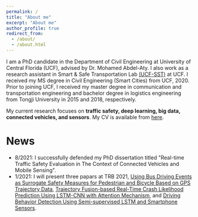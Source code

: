```yaml
---
permalink: /
title: "About me"
excerpt: "About me"
author_profile: true
redirect_from: 
  - /about/
  - /about.html
---
```


I am a PhD candidate in the Department of Civil Engineering at University of Central Florida (UCF), advised by Dr. Mohamed Abdel-Aty. I also work as a research assistant in Smart & Safe Transportation Lab [(UCF-SST)](http://smartsafesst.com/index.html) at UCF. I received my MS degree in Civil Engineering (Smart Cities) from UCF, 2020. Prior to joining UCF, I received my master degree in communication and transportation engineering and bachelor degree in logistics engineering from Tongji University in 2015 and 2018, respectively. 

My current research focuses on **traffic safety, deep learning, big data, connected vehicles, and sensors**. My CV is available from [here](https://peili-sandman.github.io/files/cv_pei.pdf).

News
===
- 8/2021: I successfully defended my PhD dissertation titled "Real-time Traffic Safety Evaluation in The Context of Connected Vehicles and Mobile Sensing".
- 1/2021: I will present three papars at TRB 2021, [Using Bus Driving Events as Surrogate Safety Measures for Pedestrian and Bicycle Based on GPS Trajectory Data](https://ww6.aievolution.com/trbam2021/index.cfm?do=ev.viewEv&ev=4308), [Trajectory Fusion-based Real-Time Crash Likelihood Prediction Using LSTM-CNN with Attention Mechanism](https://ww6.aievolution.com/trbam2021/index.cfm?do=ev.viewEv&ev=4312), and [Driving Behavior Detection Using Semi-supervised LSTM and Smartphone Sensors](https://ww6.aievolution.com/trbam2021/index.cfm?do=ev.viewEv&ev=2308).
